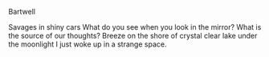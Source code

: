 Bartwell

Savages in shiny cars
What do you see when you look in the mirror?
What is the source of our thoughts?
Breeze on the shore of crystal clear lake under the moonlight
I just woke up in a strange space. 

